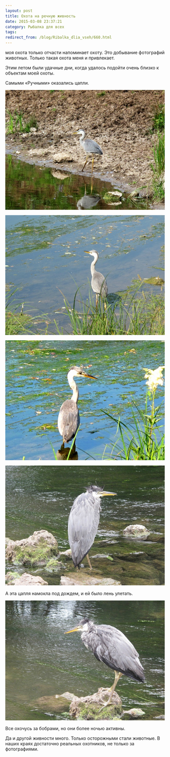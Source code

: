 ```yaml
---
layout: post
title: Охота на речную живность
date: 2015-03-08 23:37:21
category: Рыбалка для всех
tags:
redirect_from: /blog/Ribalka_dlia_vseh/660.html
---
```

моя охота только отчасти напоминает охоту. Это добывание фотографий
животных. Только такая охота меня и привлекает.

Этим летом были удачные дни, когда удалось подойти очень близко к
объектам моей охоты.

Самыми «Ручными» оказались цапли.

![](/uploads/5702/13906080.50/0_9e3eb_b4e3583_XL.jpg)

![](/uploads/5904/13906080.50/0_9e3ea_b6eb9b71_XL.jpg)

![](/uploads/15554/13906080.50/0_9e3e9_a0a0eac3_XL.jpg)

![](/uploads/9515/13906080.22/0_8cb7b_1a5f9fec_XL.jpg)

А эта цапля намокла под дождем, и ей было лень улетать.

![](/uploads/9108/13906080.22/0_8cb7c_c3c36b91_XL.jpg)

Все охочусь за бобрами, но они более ночью активны.

Да и другой живности много. Только осторожными стали животные. В наших
краях достаточно реальных охотников, не только за фотографиями.
